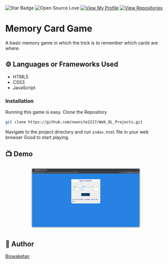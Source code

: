 ![Star Badge](https://img.shields.io/static/v1?label=%F0%9F%8C%9F&message=If%20Useful&style=style=flat&color=BC4E99)
![Open Source Love](https://badges.frapsoft.com/os/v1/open-source.svg?v=103)
[![View My Profile](https://img.shields.io/badge/View-My_Profile-green?logo=GitHub)](https://github.com/neonite2217)
[![View Repositories](https://img.shields.io/badge/View-My_Repositories-blue?logo=GitHub)](https://github.com/neonite2217?tab=repositories)

# Memory Card Game
A basic memory game in which the trick is to remember which cards are where.

## ⚙️ Languages or Frameworks Used
<ul>
  <li>HTML5</li>
  <li>CSS3</li>
  <li>JavaScript</li>
</ul>


### Installation
Running this game is easy.
Clone the Repository

```sh
git clone https://github.com/neonite2217/Web_DL_Projects.git
```

Navigate to the project directory and run `index.html` file in your web browser
Good to start playing.

## 📺 Demo
<p align="center">
<img src="image.png" width=70% height=70%>


## 🤖 Author
[Biswaketan](https://github.com/neonite2217/)
